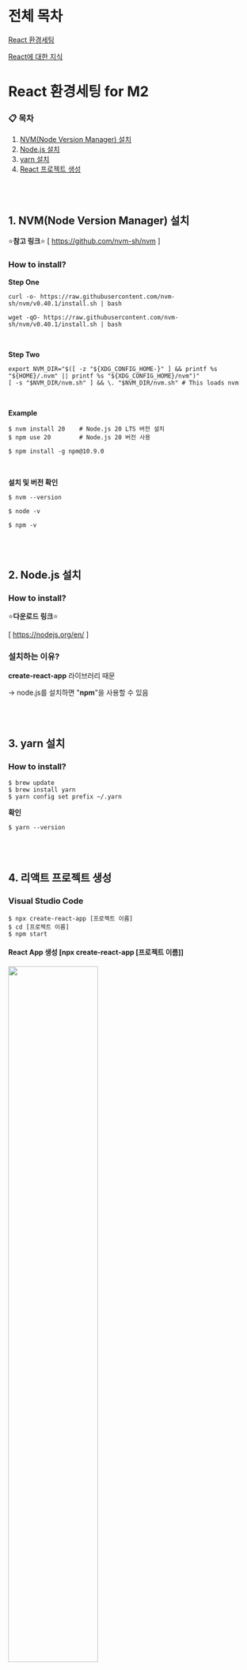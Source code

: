 # 전체 목차

[React 환경세팅](#react-환경세팅-for-m2)

[React에 대한 지식](#react-궁금증-해결)

# React 환경세팅 for M2

### 📋 목차

1. [NVM(Node Version Manager) 설치](#1-nvmnode-version-manager-설치)
2. [Node.js 설치](#2-nodejs-설치)
3. [yarn 설치](#3-yarn-설치)
4. [React 프로젝트 생성](#4-리액트-프로젝트-생성)

<br><br>

## 1. NVM(Node Version Manager) 설치

⭐️**참고 링크**⭐️ [ https://github.com/nvm-sh/nvm ] 

### How to install?

**Step One** <br>

```
curl -o- https://raw.githubusercontent.com/nvm-sh/nvm/v0.40.1/install.sh | bash
```

```
wget -qO- https://raw.githubusercontent.com/nvm-sh/nvm/v0.40.1/install.sh | bash
```

<br>

**Step Two** <br>

```
export NVM_DIR="$([ -z "${XDG_CONFIG_HOME-}" ] && printf %s "${HOME}/.nvm" || printf %s "${XDG_CONFIG_HOME}/nvm")"
[ -s "$NVM_DIR/nvm.sh" ] && \. "$NVM_DIR/nvm.sh" # This loads nvm
```

<br>

**Example**

```
$ nvm install 20    # Node.js 20 LTS 버전 설치
$ npm use 20        # Node.js 20 버전 사용

$ npm install -g npm@10.9.0
```

<br>

**설치 및 버전 확인** <br>

```
$ nvm --version

$ node -v

$ npm -v
```

<br><br>
## 2. Node.js 설치

### How to install?

⭐️**다운로드 링크**⭐️ <br>

[ https://nodejs.org/en/ ]

### 설치하는 이유?

**create-react-app** 라이브러리 때문

→ node.js를 설치하면 "**npm**"을 사용할 수 있음

<br><br>
## 3. yarn 설치

### How to install?

```
$ brew update
$ brew install yarn
$ yarn config set prefix ~/.yarn
```

**확인**

```
$ yarn --version
```

<br><br>
## 4. 리액트 프로젝트 생성

### Visual Studio Code

```
$ npx create-react-app [프로젝트 이름]
$ cd [프로젝트 이름]
$ npm start
```

#### React App 생성 [npx create-react-app [프로젝트 이름]]

<img src="https://github.com/user-attachments/assets/4d432115-c02b-4514-beaa-d66feeb61740" width="60%">
<img src="https://github.com/user-attachments/assets/48e7ea0f-8802-445d-943d-57ec4509629a" width="40%">

<br><br>

#### React 실행 [npm install]

<div>
  <img src="https://github.com/user-attachments/assets/0dce2133-2a3e-4cb0-9d32-fb82e6b94665" width="45%">
  <img src="https://github.com/user-attachments/assets/de52eb87-cf1b-4a39-bd9c-60246ae57a52" width="45%">
</div>

<br>

#### Success!

<img src="https://github.com/user-attachments/assets/a3af25f9-3b7d-4031-95e0-7208ea3d8ecf" width="40%">

<br><br>

### IntelliJ

<img src="https://github.com/user-attachments/assets/b74a0a96-9bbd-40e7-81f6-1fc6205fb7af" width="50%">
<img src="https://github.com/user-attachments/assets/94f131b1-5675-4f95-92e5-29a6dd7eadae" width="50%">

<br><br><br>

# React 궁금증 해결

### App.js / index.html / index.js의 관계

<img src="image.png" width="50%">

### node_modules 폴더

: 라이브러리를 전부 모아둔 폴더 <br>

<img src="node_modules.png" width="50%">

### public 폴더

: static 파일 보관함 (public 안의 파일들은 compile을 할 때, 압축이 되지 않음) <br>

<img src="public.png" width="50%">

### src 폴더

: source code 보관함 <br>

<img src="src.png" width="50%">

### package.json

: 내가 설치한 라이브러리(및 버전) 목록 <br>

<img src="package_json.png" width="50%">

<br><br><br>

## JSX 문법

### 1. 태그에 class를 주고 싶으면? <br>

```jsx
<div className="클래스명">
```

<br><br>

### 2. React에서 Data Binding 쉽게 하는 방법 <br>

: { ***변수명*** } | 괄호 안에 변수 넣어주기

: { ***함수명()*** } | 괄호 안에 함수 넣어주기

```jsx
function App() {

      let posts = "React 공부 방법 1"

      function 함수() {
            return 100;
      }

      return (
            <div className="App">
                  <div className='black-nav'>
                        <div>React 개발 Blog</div>
                  </div>
                  <h4> { posts } </h4> // 변수 데이터바인딩
                  <h4> { 함수() } </h4> // 함수 데이터바인딩
            </div>
      );
}
```

<br>

: { img src = { ***이미지명*** } } | 괄호 안에 이미지 넣어주기

```jsx
import logo from './logo.svg' // 이미지 import

function App() {
      return (
            <div className="App">      
                  <div className='black-nav'>
                        <div>React 개발 Blog</div>
                  </div>
                  <img src={ logo } /> // 이미지 데이터바인딩
            </div>
      ); 
}
```

<br>

: **src** / **id** / **href** 등의 속성에도 데이터바인딩 가능!

<br><br>

### 3. JSX에서 style 속성 집어넣을 때

: style={ object 자료형으로 만든 스타일 }

```jsx
function App() {
      let posts = "reactReact"

      <div className="{ posts }"> // className에 데이터바인딩
            <div style={ {color: 'blue'} }> // div 태그에 데이터바인딩
                  React 재미있다!
            </div>
      </div>
}
```

```jsx
function App() {

      let posts = "React 공부 방법 1"

      let styles = {color: 'pink', fontSize : '20px'}

      function 함수() {
            return 100;
      }

      return (
            <div className="App">
                  <div className='black-nav'>
                        <div>React 개발 Blog</div>
                  </div>
                  <h4> {posts} </h4>
                  <h4> {함수()} </h4>
                  <div style={ {color: 'skyblue', fontSize : '20px'} }> 이건 태그 데이터 바인딩 </div>
                  <h4 style={ styles }> 이건 속성 데이터 바인딩</h4>
            </div>
      );
}
```
<img src="data-binding.png" width="55%"/>


<br><br><br>

## useState
 // ES6 destructuring 문법
 
 ```jsx
 function App() {

      // ES6 destructuring 문법
      let [title,changeTitle] = useState('개발 언어 추천'); // [state 데이터,state 데이터 변경 함수]

      return (
            <div className="App">
                  <div className='black-nav'>
                        <div>
                              개발 블로그
                        </div>
                  </div>
                  <div className='list'>
                        <h3>
                              { title }
                        </h3>
                        <p>
                              10월 29일 화요일 발행
                        </p>
                        <hr />
                  </div>
            </div>
      )
 }
```
<img src="useState().png" width="55%"/>

<br><br>

```jsx
function App() {

      // ES6 destructuring 문법
      let [title,changeTitle] = useState(['개발 언어 추천', '개발 툴 추천']); // [state 데이터,state 데이터 변경 함수]

      return (
            <div className="App">
                  <div className='black-nav'>
                        <div>
                              개발 블로그
                        </div>
                  </div>
                  <div className='list'>
                        <h3>
                              { title }
                        </h3>
                        <p>
                              10월 29일 화요일 발행
                        </p>
                        <hr />
                  </div>
                  <div className='list'>
                        <h3>
                              { title[0] }
                        </h3>
                        <p>
                              11월 3일 화요일 발행
                        </p>
                        <hr />
                  </div>
                  <div className='list'>
                        <h3>
                              { title[1] }
                        </h3>
                        <p>
                              11월 12일 화요일 발행
                        </p>
                        <hr />
                  </div>
            </div>
      )
}
```
<img src="useState()_2.png" width="55%">

#### state
1. 변수 대신 쓰는 데이터 저장공간
2. useState()를 사용해 만들어야함
3. 문자, 숫자, array, object 모두 저장가능

#### state 장점
- state에 데이터를 저장하면, state기 변경될 때, HTML이 자동으로 rendering 됨
- 즉, 새로고침을 하지 않더라도 변경사항이 smooth하게 반영됨